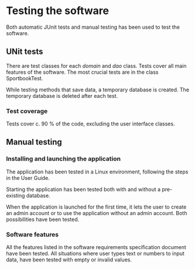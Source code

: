 # Testing the software

Both automatic JUnit tests and manual testing has been used to test the software.

## UNit tests

There are test classes for each *domain* and *dao* class. Tests cover all main features of the software.
The most crucial tests are in the class SportbookTest. 

While testing methods that save data, a temporary database is created. The temporary database is deleted after each test.

### Test coverage

Tests cover c. 90 % of the code, excluding the user interface classes.

## Manual testing

### Installing and launching the application

The application has been tested in a Linux environment, following the steps in the User Guide.

Starting the application has been tested both with and without a pre-existing database.

When the application is launched for the first time, it lets the user to create an admin account or to use
the application without an admin account. Both possibilities have been tested.

### Software features

All the features listed in the software requirements specification document have been tested.
All situations where user types text or numbers to input data, have been tested with empty or invalid values.





